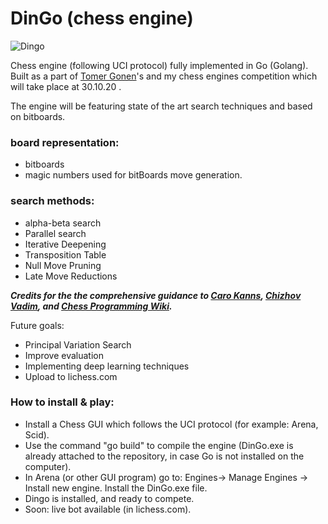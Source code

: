 # DinGo (chess engine)

![Dingo](https://github.com/Alon1215/DinGo_chess.engine/blob/master/.idea/rsz_1rsz_1rsz_1rsz_687457.png?raw=true)


Chess engine (following UCI protocol) fully implemented in Go (Golang).
Built as a part of [Tomer Gonen](https://github.com/yodatk)'s and my chess engines competition which will take place at 30.10.20 . 

The engine will be featuring state of the art search techniques and based on bitboards.  

### board representation:
* bitboards
* magic numbers used for bitBoards move generation.

### search methods:
* alpha-beta search
* Parallel search
* Iterative Deepening
* Transposition Table
* Null Move Pruning
* Late Move Reductions

***Credits for the the comprehensive guidance to [Caro Kanns](https://www.youtube.com/playlist?list=PLftcy-r3mehgu4gikLTFoI1CXh2bHm3rf), [Chizhov Vadim](https://github.com/ChizhovVadim/CounterGo), and [Chess Programming Wiki](https://www.chessprogramming.org/Main_Page).***

Future goals:
* Principal Variation Search
* Improve evaluation
* Implementing deep learning techniques
* Upload to lichess.com

### How to install & play:
* Install a Chess GUI which follows the UCI protocol (for example: Arena, Scid).
* Use the command "go build" to compile the engine (DinGo.exe is already attached to the repository, in case Go is not installed on the computer).
* In Arena (or other GUI program) go to: Engines-> Manage Engines -> Install new engine. Install the DinGo.exe file.
* Dingo is installed, and ready to compete.
* Soon: live bot available (in lichess.com).
